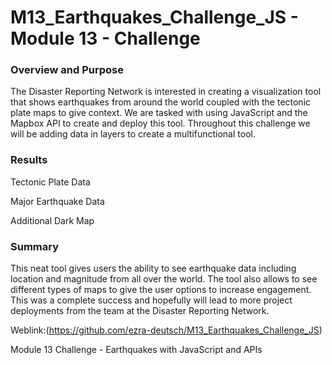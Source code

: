 # M13_Earthquakes_Challenge_JS - Module 13 - Challenge

### Overview and Purpose

The Disaster Reporting Network is interested in creating a visualization tool that shows earthquakes from around the world coupled with the tectonic plate maps to give context. We are tasked with using JavaScript and the Mapbox API to create and deploy this tool. Throughout this challenge we will be adding data in layers to create a multifunctional tool.

### Results

Tectonic Plate Data


Major Earthquake Data


Additional Dark Map


### Summary

This neat tool gives users the ability to see earthquake data including location and magnitude from all over the world. The tool also allows to see different types of maps to give the user options to increase engagement. This was a complete success and hopefully will lead to more project deployments from the team at the Disaster Reporting Network.

Weblink:(https://github.com/ezra-deutsch/M13_Earthquakes_Challenge_JS)

Module 13 Challenge - Earthquakes with JavaScript and APIs

